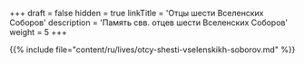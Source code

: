 +++
draft = false
hidden = true
linkTitle = 'Отцы шести Вселенских Соборов'
description = 'Память свв. отцев шести Вселенских Соборов'
weight = 5
+++

{{% include file="content/ru/lives/otcy-shesti-vselenskikh-soborov.md" %}}
